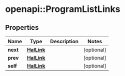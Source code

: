 # openapi::ProgramListLinks

## Properties
Name | Type | Description | Notes
------------ | ------------- | ------------- | -------------
**next** | [**HalLink**](HalLink.md) |  | [optional] 
**prev** | [**HalLink**](HalLink.md) |  | [optional] 
**self** | [**HalLink**](HalLink.md) |  | [optional] 


